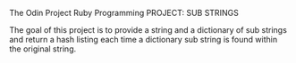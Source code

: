 The Odin Project
Ruby Programming
PROJECT: SUB STRINGS

The goal of this project is to provide a string and a dictionary of sub strings and return a hash listing each time a dictionary sub string is found within the original string.